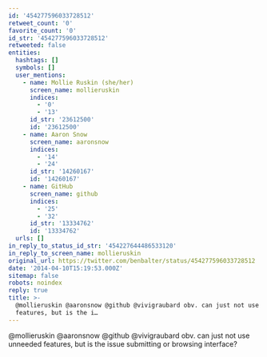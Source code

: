 ```yaml
---
id: '454277596033728512'
retweet_count: '0'
favorite_count: '0'
id_str: '454277596033728512'
retweeted: false
entities:
  hashtags: []
  symbols: []
  user_mentions:
    - name: Mollie Ruskin (she/her)
      screen_name: mollieruskin
      indices:
        - '0'
        - '13'
      id_str: '23612500'
      id: '23612500'
    - name: Aaron Snow
      screen_name: aaronsnow
      indices:
        - '14'
        - '24'
      id_str: '14260167'
      id: '14260167'
    - name: GitHub
      screen_name: github
      indices:
        - '25'
        - '32'
      id_str: '13334762'
      id: '13334762'
  urls: []
in_reply_to_status_id_str: '454227644486533120'
in_reply_to_screen_name: mollieruskin
original_url: https://twitter.com/benbalter/status/454277596033728512
date: '2014-04-10T15:19:53.000Z'
sitemap: false
robots: noindex
reply: true
title: >-
  @mollieruskin @aaronsnow @github @vivigraubard obv. can just not use unneeded
  features, but is the i…
---
```


@mollieruskin @aaronsnow @github @vivigraubard obv. can just not use unneeded features, but is the issue submitting or browsing interface?